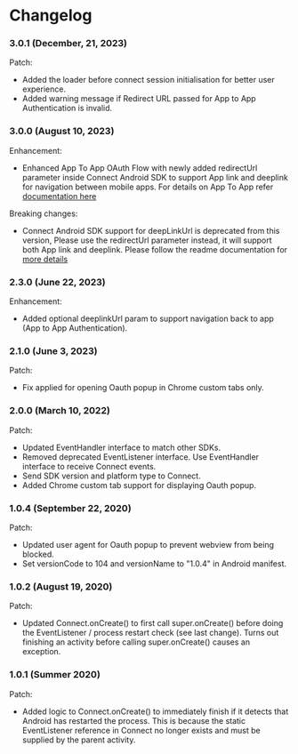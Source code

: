# Changelog

### 3.0.1 (December, 21, 2023)

Patch:
- Added the loader before connect session initialisation for better user experience.
- Added warning message if Redirect URL passed for App to App Authentication is invalid.


### 3.0.0 (August 10, 2023)

Enhancement:
- Enhanced App To App OAuth Flow with newly added redirectUrl parameter inside Connect Android SDK to support App link and deeplink for navigation between mobile apps. For details on App To App refer [documentation here](https://developer.mastercard.com/open-banking-us/documentation/connect/mobile-sdks/)

Breaking changes:
- Connect Android SDK support for deepLinkUrl is deprecated from this version, Please use the redirectUrl parameter instead, it will support both App link and deeplink. Please follow the readme documentation for [more details](https://github.com/Mastercard/connect-android-sdk#readme)

### 2.3.0 (June 22, 2023)

Enhancement:
- Added optional deeplinkUrl param to support navigation back to app (App to App Authentication).

### 2.1.0 (June 3, 2023)

Patch:
- Fix applied for opening Oauth popup in Chrome custom tabs only.


### 2.0.0 (March 10, 2022)

Patch:
- Updated EventHandler interface to match other SDKs.
- Removed deprecated EventListener interface.  Use EventHandler interface to receive Connect events.  
- Send SDK version and platform type to Connect.
- Added Chrome custom tab support for displaying Oauth popup.


### 1.0.4 (September 22, 2020)

Patch:
- Updated user agent for Oauth popup to prevent webview from being blocked.
- Set versionCode to 104 and versionName to "1.0.4" in Android manifest.

### 1.0.2 (August 19, 2020)

Patch:
- Updated Connect.onCreate() to first call super.onCreate() before doing the EventListener / process restart check (see last change).  Turns out finishing an activity before calling super.onCreate() causes an exception.

### 1.0.1 (Summer 2020)

Patch:
- Added logic to Connect.onCreate() to immediately finish if it detects that Android has restarted the process.  This is because the static EventListener reference in Connect no longer exists and must be supplied by the parent activity.

